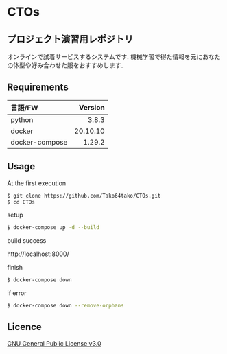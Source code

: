 # CTOs
## プロジェクト演習用レポジトリ　
オンラインで試着サービスするシステムです.
機械学習で得た情報を元にあなたの体型や好み合わせた服をおすすめします.

## Requirements
| 言語/FW | Version|
| :------------| ---------: |
| python | 3.8.3　|
| docker | 20.10.10 |
| docker-compose | 1.29.2 |

## Usage 
At the first execution
```sh
$ git clone https://github.com/Tako64tako/CTOs.git
$ cd CTOs
```

setup
```sh
$ docker-compose up -d --build
```
build success

http://localhost:8000/

finish
```sh
$ docker-compose down
```
if error
```sh
$ docker-compose down --remove-orphans
```
  
## Licence   
<a href="https://github.com/Tako64tako/CTOs/blob/main/LICENSE">GNU General Public License v3.0</a> 

　
